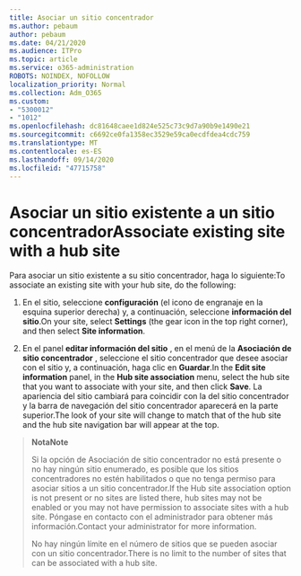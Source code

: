```yaml
---
title: Asociar un sitio concentrador
ms.author: pebaum
author: pebaum
ms.date: 04/21/2020
ms.audience: ITPro
ms.topic: article
ms.service: o365-administration
ROBOTS: NOINDEX, NOFOLLOW
localization_priority: Normal
ms.collection: Adm_O365
ms.custom:
- "5300012"
- "1012"
ms.openlocfilehash: dc81648caee1d824e525c73c9d7a90b9e1490e21
ms.sourcegitcommit: c6692ce0fa1358ec3529e59ca0ecdfdea4cdc759
ms.translationtype: MT
ms.contentlocale: es-ES
ms.lasthandoff: 09/14/2020
ms.locfileid: "47715758"
---
```

# <a name="associate-existing-site-with-a-hub-site"></a><span data-ttu-id="4131a-102">Asociar un sitio existente a un sitio concentrador</span><span class="sxs-lookup"><span data-stu-id="4131a-102">Associate existing site with a hub site</span></span>

<span data-ttu-id="4131a-103">Para asociar un sitio existente a su sitio concentrador, haga lo siguiente:</span><span class="sxs-lookup"><span data-stu-id="4131a-103">To associate an existing site with your hub site, do the following:</span></span>
  
1. <span data-ttu-id="4131a-104">En el sitio, seleccione **configuración** (el icono de engranaje en la esquina superior derecha) y, a continuación, seleccione **información del sitio**.</span><span class="sxs-lookup"><span data-stu-id="4131a-104">On your site, select **Settings** (the gear icon in the top right corner), and then select **Site information**.</span></span>

2. <span data-ttu-id="4131a-105">En el panel **editar información del sitio** , en el menú de la **Asociación de sitio concentrador** , seleccione el sitio concentrador que desee asociar con el sitio y, a continuación, haga clic en **Guardar**.</span><span class="sxs-lookup"><span data-stu-id="4131a-105">In the **Edit site information** panel, in the **Hub site association** menu, select the hub site that you want to associate with your site, and then click **Save**.</span></span> <span data-ttu-id="4131a-106">La apariencia del sitio cambiará para coincidir con la del sitio concentrador y la barra de navegación del sitio concentrador aparecerá en la parte superior.</span><span class="sxs-lookup"><span data-stu-id="4131a-106">The look of your site will change to match that of the hub site and the hub site navigation bar will appear at the top.</span></span>

><span data-ttu-id="4131a-107">**Nota**</span><span class="sxs-lookup"><span data-stu-id="4131a-107">**Note**</span></span>
>
><span data-ttu-id="4131a-108">Si la opción de Asociación de sitio concentrador no está presente o no hay ningún sitio enumerado, es posible que los sitios concentradores no estén habilitados o que no tenga permiso para asociar sitios a un sitio concentrador.</span><span class="sxs-lookup"><span data-stu-id="4131a-108">If the Hub site association option is not present or no sites are listed there, hub sites may not be enabled or you may not have permission to associate sites with a hub site.</span></span> <span data-ttu-id="4131a-109">Póngase en contacto con el administrador para obtener más información.</span><span class="sxs-lookup"><span data-stu-id="4131a-109">Contact your administrator for more information.</span></span>
>
><span data-ttu-id="4131a-110">No hay ningún límite en el número de sitios que se pueden asociar con un sitio concentrador.</span><span class="sxs-lookup"><span data-stu-id="4131a-110">There is no limit to the number of sites that can be associated with a hub site.</span></span>
  